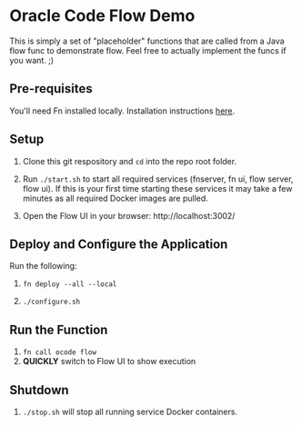 # Oracle Code Flow Demo

This is simply a set of "placeholder" functions that are called from a Java flow
func to demonstrate flow. Feel free to actually implement the funcs if you
want. ;)


## Pre-requisites

You'll need Fn installed locally.  Installation instructions 
[here](https://github.com/fnproject/fn).

## Setup

1. Clone this git respository and `cd` into the repo root folder.

2. Run `./start.sh` to start all required services (fnserver, fn ui, flow server,
flow ui).  If this is your first time starting these services it may take a
few minutes as all required Docker images are pulled.

3. Open the Flow UI in your browser: http://localhost:3002/

## Deploy and Configure the Application

Run the following:

1. `fn deploy --all --local`

2. `./configure.sh`

## Run the Function

1. `fn call ocode flow`
2. **QUICKLY** switch to Flow UI to show execution

## Shutdown

1. `./stop.sh` will stop all running service Docker containers.